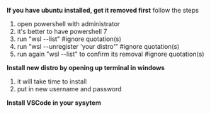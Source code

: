 **If you have ubuntu installed, get it removed first**
follow the steps
1. open powershell with administrator 
2. it's better to have powershell 7
3. run "wsl --list" #ignore quotation(s)
4. run "wsl --unregister 'your distro'" #ignore quotation(s)
5. run again "wsl --list" to confirm its removal #ignore quotation(s)

**Install new distro by opening up terminal in windows**
1. it will take time to install
2. put in new username and password

**Install VSCode in your sysytem**
